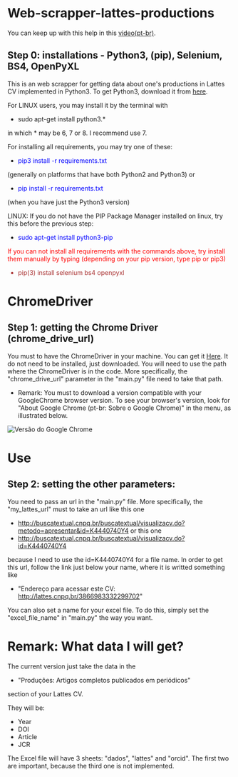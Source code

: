 # Web-scrapper-lattes-productions
You can keep up with this help in this [video(pt-br)](http://www.youtube.com).
## Step 0: installations - Python3, (pip), Selenium, BS4, OpenPyXL
This is an web scrapper for getting data about one's productions in Lattes CV implemented in Python3.
To get Python3, download it from [here](https://www.python.org). 

For LINUX users, you may install it 
by the terminal with 

 - sudo apt-get install python3.*

in which * may be 6, 7 or 8. I recommend use 7.

For installing all requirements, you may try one of these:

 - <p style="color:blue">pip3 install -r requirements.txt</p>
(generally on platforms that have both Python2 and Python3) or
 - <p style="color:blue">pip install -r requirements.txt</p>
(when you have just the Python3 version)

LINUX: If you do not have the PIP Package Manager installed on linux, try this before the previous step:
<ul><li><p style="color:blue">sudo apt-get install python3-pip</p></li></ul>

<p style="color:red">If you can not install all requirements with the commands above, try install them manually
by typing (depending on your pip version, type pip or pip3)
<ul> <li style="color:#a33">
pip(3) install selenium bs4 openpyxl
</li></ul>
</p>



# ChromeDriver
## Step 1: getting the Chrome Driver (chrome_drive_url)
You must to have the ChromeDriver in your machine. You can get it [Here](https://chromedriver.chromium.org/downloads).
It do not need to be installed, just downloaded. You will need to use the path where the ChromeDriver is in the code.
More specifically, the "chrome_drive_url" parameter in the "main.py" file need to take that path.

 - Remark: You must to download a version compatible with your GoogleChrome browser version. To see your browser's 
version, look for "About Google Chrome (pt-br: Sobre o Google Chrome)" in the menu, as illustrated below.

![Versão do Google Chrome](https://www.howtogeek.com/wp-content/uploads/2017/03/fixed-settings.png)






# Use
## Step 2: setting the other parameters:
You need to pass an url in the "main.py" file. More specifically, the "my_lattes_url" must to take an url like this one

 - http://buscatextual.cnpq.br/buscatextual/visualizacv.do?metodo=apresentar&id=K4440740Y4 or this one
 - http://buscatextual.cnpq.br/buscatextual/visualizacv.do?id=K4440740Y4

because I need to use the id=K4440740Y4 for a file name.
In order to get this url, follow the link just below your name, where it is writted something like

 - "Endereço para acessar este CV: http://lattes.cnpq.br/3866983332299702"


You can also set a name for your excel file. To do this, simply set the "excel_file_name" in "main.py" the way you want.

# Remark: What data I will get?
The current version just take the data in the 

 - "Produções: Artigos completos publicados em periódicos"

section of your Lattes CV.

They will be: 

 - Year
 - DOI
 - Article
 - JCR

The Excel file will have 3 sheets: "dados", "lattes" and "orcid".
The first two are important, because the third one is not implemented.

